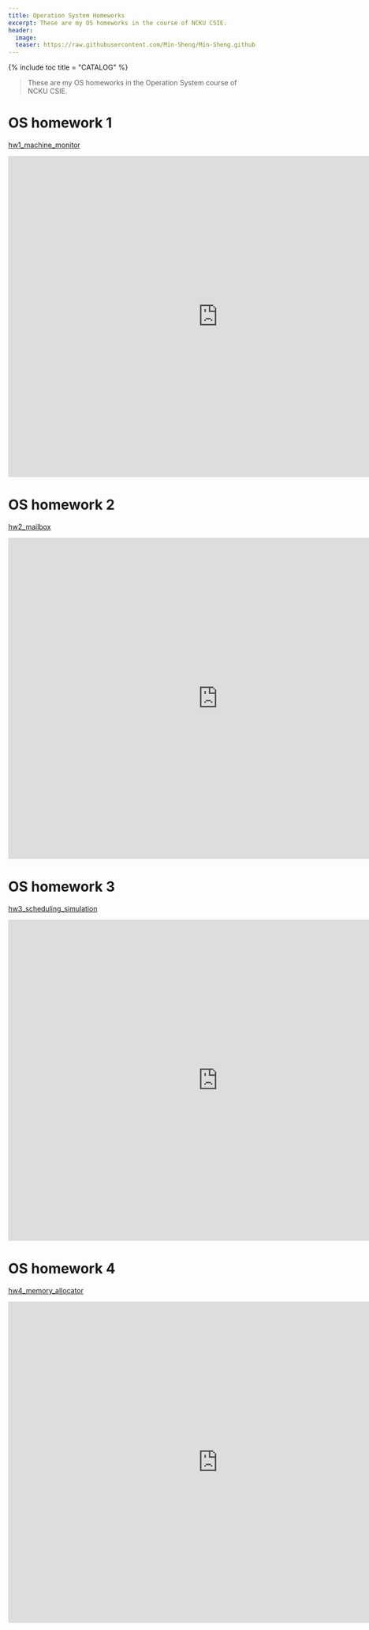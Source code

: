 ```yaml
---
title: Operation System Homeworks
excerpt: These are my OS homeworks in the course of NCKU CSIE.
header:
  image: 
  teaser: https://raw.githubusercontent.com/Min-Sheng/Min-Sheng.github.io/master/_current_projects/images/Operation_System_Homeworks.png
---
```


{% include toc title = "CATALOG" %}

> These are my OS homeworks in the Operation System course of NCKU CSIE.

# OS homework 1

[hw1_machine_monitor](https://github.com/Min-Sheng/hw1_machine_monitor)

<iframe src="http://docs.google.com/gview?url=https://raw.githubusercontent.com/Min-Sheng/hw1_machine_monitor/master/OS-2017_HW1.pdf&embedded=true" style="width:850px; height:650px;" frameborder="0"></iframe>
  <br />

# OS homework 2

[hw2_mailbox](https://github.com/Min-Sheng/hw2_mailbox)

<iframe src="http://docs.google.com/gview?url=https://raw.githubusercontent.com/Min-Sheng/hw2_mailbox/master/OS-2017_HW2.pdf&embedded=true" style="width:850px; height:650px;" frameborder="0"></iframe>
  <br />

# OS homework 3

[hw3_scheduling_simulation](https://github.com/Min-Sheng/hw3_scheduling_simulation)

<iframe src="http://docs.google.com/gview?url=https://raw.githubusercontent.com/Min-Sheng/hw3_scheduling_simulation/master/OS-2017_HW3.pdf&embedded=true" style="width:850px; height:650px;" frameborder="0"></iframe>

# OS homework 4

[hw4_memory_allocator](https://github.com/Min-Sheng/hw4_memory_allocator)

<iframe src="http://docs.google.com/gview?url=https://raw.githubusercontent.com/Min-Sheng/hw4_memory_allocator/master/OS-2017_HW4.pdf&embedded=true" style="width:850px; height:650px;" frameborder="0"></iframe>

